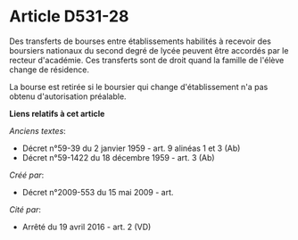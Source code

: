 # Article D531-28

Des transferts de bourses entre établissements habilités à recevoir des boursiers nationaux du second degré de lycée peuvent
être accordés par le recteur d'académie. Ces transferts sont de droit quand la famille de l'élève change de résidence.

La bourse est retirée si le boursier qui change d'établissement n'a pas obtenu d'autorisation préalable.

**Liens relatifs à cet article**

_Anciens textes_:

  - Décret n°59-39 du 2 janvier 1959 - art. 9 alinéas 1 et 3 (Ab)
  - Décret n°59-1422  du 18 décembre 1959 - art. 3 (Ab)

_Créé par_:

  - Décret n°2009-553 du 15 mai 2009 - art.

_Cité par_:

  - Arrêté du 19 avril 2016 - art. 2 (VD)
